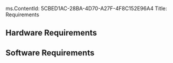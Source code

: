 ms.ContentId: 5CBED1AC-28BA-4D70-A27F-4F8C152E96A4
Title: Requirements


## Hardware Requirements ##

## Software Requirements ##